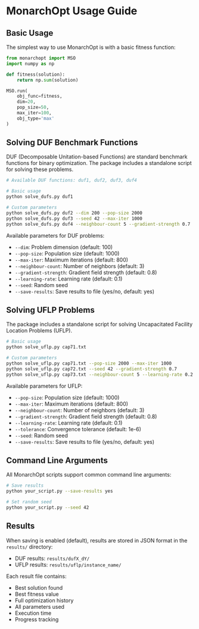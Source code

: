 # MonarchOpt Usage Guide

## Basic Usage

The simplest way to use MonarchOpt is with a basic fitness function:

```python
from monarchopt import MSO
import numpy as np

def fitness(solution):
    return np.sum(solution)

MSO.run(
    obj_func=fitness,
    dim=20,
    pop_size=50,
    max_iter=100,
    obj_type='max'
)
```

## Solving DUF Benchmark Functions

DUF (Decomposable Unitation-based Functions) are standard benchmark functions for binary optimization. The package includes a standalone script for solving these problems.

```bash
# Available DUF functions: duf1, duf2, duf3, duf4

# Basic usage
python solve_dufs.py duf1

# Custom parameters
python solve_dufs.py duf2 --dim 200 --pop-size 2000
python solve_dufs.py duf3 --seed 42 --max-iter 1000
python solve_dufs.py duf4 --neighbour-count 5 --gradient-strength 0.7
```

Available parameters for DUF problems:
- `--dim`: Problem dimension (default: 100)
- `--pop-size`: Population size (default: 1000)
- `--max-iter`: Maximum iterations (default: 800)
- `--neighbour-count`: Number of neighbors (default: 3)
- `--gradient-strength`: Gradient field strength (default: 0.8)
- `--learning-rate`: Learning rate (default: 0.1)
- `--seed`: Random seed
- `--save-results`: Save results to file (yes/no, default: yes)

## Solving UFLP Problems

The package includes a standalone script for solving Uncapacitated Facility Location Problems (UFLP).

```bash
# Basic usage
python solve_uflp.py cap71.txt

# Custom parameters
python solve_uflp.py cap71.txt --pop-size 2000 --max-iter 1000
python solve_uflp.py cap72.txt --seed 42 --gradient-strength 0.7
python solve_uflp.py cap73.txt --neighbour-count 5 --learning-rate 0.2
```

Available parameters for UFLP:
- `--pop-size`: Population size (default: 1000)
- `--max-iter`: Maximum iterations (default: 800)
- `--neighbour-count`: Number of neighbors (default: 3)
- `--gradient-strength`: Gradient field strength (default: 0.8)
- `--learning-rate`: Learning rate (default: 0.1)
- `--tolerance`: Convergence tolerance (default: 1e-6)
- `--seed`: Random seed
- `--save-results`: Save results to file (yes/no, default: yes)

## Command Line Arguments

All MonarchOpt scripts support common command line arguments:

```bash
# Save results
python your_script.py --save-results yes

# Set random seed
python your_script.py --seed 42
```

## Results

When saving is enabled (default), results are stored in JSON format in the `results/` directory:
- DUF results: `results/dufX_dY/`
- UFLP results: `results/uflp/instance_name/`

Each result file contains:
- Best solution found
- Best fitness value
- Full optimization history
- All parameters used
- Execution time
- Progress tracking